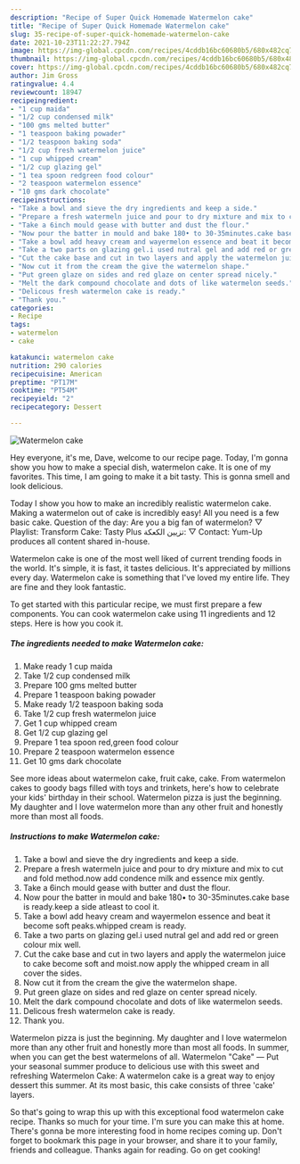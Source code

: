 ```yaml
---
description: "Recipe of Super Quick Homemade Watermelon cake"
title: "Recipe of Super Quick Homemade Watermelon cake"
slug: 35-recipe-of-super-quick-homemade-watermelon-cake
date: 2021-10-23T11:22:27.794Z
image: https://img-global.cpcdn.com/recipes/4cddb16bc60680b5/680x482cq70/watermelon-cake-recipe-main-photo.jpg
thumbnail: https://img-global.cpcdn.com/recipes/4cddb16bc60680b5/680x482cq70/watermelon-cake-recipe-main-photo.jpg
cover: https://img-global.cpcdn.com/recipes/4cddb16bc60680b5/680x482cq70/watermelon-cake-recipe-main-photo.jpg
author: Jim Gross
ratingvalue: 4.4
reviewcount: 18947
recipeingredient:
- "1 cup maida"
- "1/2 cup condensed milk"
- "100 gms melted butter"
- "1 teaspoon baking powader"
- "1/2 teaspoon baking soda"
- "1/2 cup fresh watermelon juice"
- "1 cup whipped cream"
- "1/2 cup glazing gel"
- "1 tea spoon redgreen food colour"
- "2 teaspoon watermelon essence"
- "10 gms dark chocolate"
recipeinstructions:
- "Take a bowl and sieve the dry ingredients and keep a side."
- "Prepare a fresh watermeln juice and pour to dry mixture and mix to cut and fold method.now add condence milk and essence mix gently."
- "Take a 6inch mould gease with butter and dust the flour."
- "Now pour the batter in mould and bake 180• to 30-35minutes.cake base is ready.keep a side atleast to cool it."
- "Take a bowl add heavy cream and wayermelon essence and beat it become soft peaks.whipped cream is ready."
- "Take a two parts on glazing gel.i used nutral gel and add red or green colour mix well."
- "Cut the cake base and cut in two layers and apply the watermelon juice to cake become soft and moist.now apply the whipped cream in all cover the sides."
- "Now cut it from the cream the give the watermelon shape."
- "Put green glaze on sides and red glaze on center spread nicely."
- "Melt the dark compound chocolate and dots of like watermelon seeds."
- "Delicous fresh watermelon cake is ready."
- "Thank you."
categories:
- Recipe
tags:
- watermelon
- cake

katakunci: watermelon cake 
nutrition: 290 calories
recipecuisine: American
preptime: "PT17M"
cooktime: "PT54M"
recipeyield: "2"
recipecategory: Dessert

---
```



![Watermelon cake](https://img-global.cpcdn.com/recipes/4cddb16bc60680b5/680x482cq70/watermelon-cake-recipe-main-photo.jpg)

Hey everyone, it's me, Dave, welcome to our recipe page. Today, I'm gonna show you how to make a special dish, watermelon cake. It is one of my favorites. This time, I am going to make it a bit tasty. This is gonna smell and look delicious.

Today I show you how to make an incredibly realistic watermelon cake. Making a watermelon out of cake is incredibly easy! All you need is a few basic cake. Question of the day: Are you a big fan of watermelon? ▽ Playlist: Transform Cake: Tasty Plus تزيين الكعكة: ▽ Contact: Yum-Up produces all content shared in-house.

Watermelon cake is one of the most well liked of current trending foods in the world. It's simple, it is fast, it tastes delicious. It's appreciated by millions every day. Watermelon cake is something that I've loved my entire life. They are fine and they look fantastic.


To get started with this particular recipe, we must first prepare a few components. You can cook watermelon cake using 11 ingredients and 12 steps. Here is how you cook it.

<!--inarticleads1-->

##### The ingredients needed to make Watermelon cake:

1. Make ready 1 cup maida
1. Take 1/2 cup condensed milk
1. Prepare 100 gms melted butter
1. Prepare 1 teaspoon baking powader
1. Make ready 1/2 teaspoon baking soda
1. Take 1/2 cup fresh watermelon juice
1. Get 1 cup whipped cream
1. Get 1/2 cup glazing gel
1. Prepare 1 tea spoon red,green food colour
1. Prepare 2 teaspoon watermelon essence
1. Get 10 gms dark chocolate


See more ideas about watermelon cake, fruit cake, cake. From watermelon cakes to goody bags filled with toys and trinkets, here&#39;s how to celebrate your kids&#39; birthday in their school. Watermelon pizza is just the beginning. My daughter and I love watermelon more than any other fruit and honestly more than most all foods. 

<!--inarticleads2-->

##### Instructions to make Watermelon cake:

1. Take a bowl and sieve the dry ingredients and keep a side.
1. Prepare a fresh watermeln juice and pour to dry mixture and mix to cut and fold method.now add condence milk and essence mix gently.
1. Take a 6inch mould gease with butter and dust the flour.
1. Now pour the batter in mould and bake 180• to 30-35minutes.cake base is ready.keep a side atleast to cool it.
1. Take a bowl add heavy cream and wayermelon essence and beat it become soft peaks.whipped cream is ready.
1. Take a two parts on glazing gel.i used nutral gel and add red or green colour mix well.
1. Cut the cake base and cut in two layers and apply the watermelon juice to cake become soft and moist.now apply the whipped cream in all cover the sides.
1. Now cut it from the cream the give the watermelon shape.
1. Put green glaze on sides and red glaze on center spread nicely.
1. Melt the dark compound chocolate and dots of like watermelon seeds.
1. Delicous fresh watermelon cake is ready.
1. Thank you.


Watermelon pizza is just the beginning. My daughter and I love watermelon more than any other fruit and honestly more than most all foods. In summer, when you can get the best watermelons of all. Watermelon &#34;Cake&#34; — Put your seasonal summer produce to delicious use with this sweet and refreshing Watermelon Cake: A watermelon cake is a great way to enjoy dessert this summer. At its most basic, this cake consists of three &#39;cake&#39; layers. 

So that's going to wrap this up with this exceptional food watermelon cake recipe. Thanks so much for your time. I'm sure you can make this at home. There's gonna be more interesting food in home recipes coming up. Don't forget to bookmark this page in your browser, and share it to your family, friends and colleague. Thanks again for reading. Go on get cooking!
